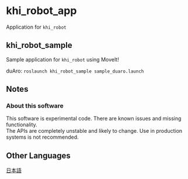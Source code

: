 # khi_robot_app

Application for ```khi_robot```

## khi_robot_sample

Sample application for ```khi_robot``` using MoveIt!

duAro:
```roslaunch khi_robot_sample sample_duaro.launch```

## Notes

### About this software

This software is experimental code. There are known issues and missing functionality.  
The APIs are completely unstable and likely to change. Use in production systems is not recommended.

## Other Languages

[日本語](docs/README-ja.md)